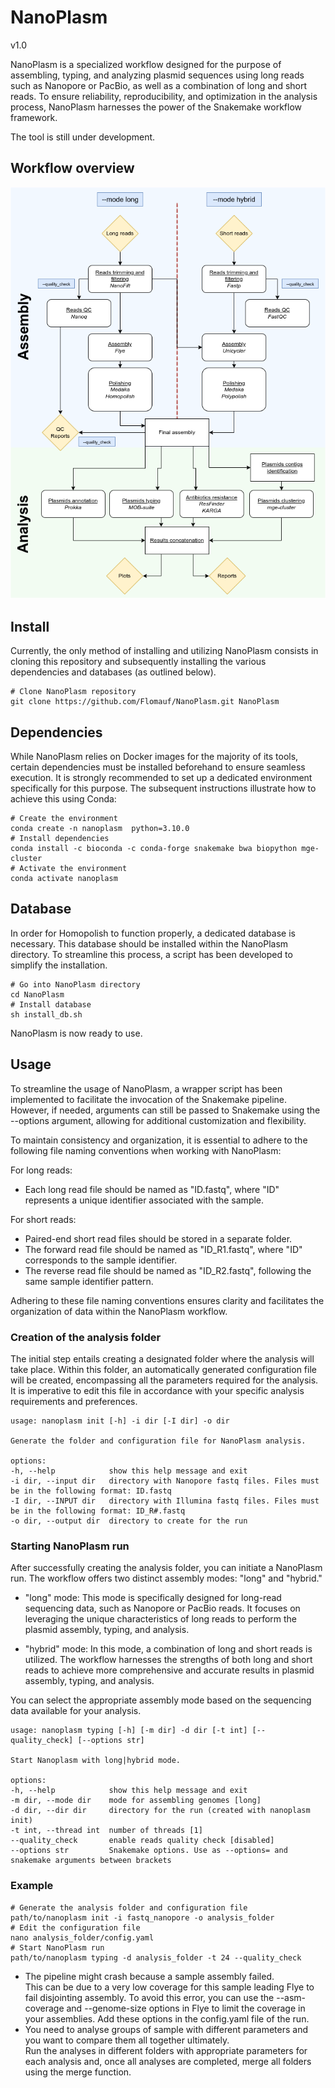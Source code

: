 # NanoPlasm
v1.0  

NanoPlasm is a specialized workflow designed for the purpose of assembling, typing, and analyzing plasmid sequences using long reads such as Nanopore or PacBio, as well as a combination of long and short reads. To ensure reliability, reproducibility, and optimization in the analysis process, NanoPlasm harnesses the power of the Snakemake workflow framework.

The tool is still under development.

## Workflow overview

![Nanoplasm_worflow](./misc/NanoPlasm.png)

## Install

Currently, the only method of installing and utilizing NanoPlasm consists in cloning this repository and subsequently installing the various dependencies and databases (as outlined below).

    # Clone NanoPlasm repository
    git clone https://github.com/Flomauf/NanoPlasm.git NanoPlasm

## Dependencies

While NanoPlasm relies on Docker images for the majority of its tools, certain dependencies must be installed beforehand to ensure seamless execution. It is strongly recommended to set up a dedicated environment specifically for this purpose. The subsequent instructions illustrate how to achieve this using Conda:  

    # Create the environment
    conda create -n nanoplasm  python=3.10.0
    # Install dependencies
    conda install -c bioconda -c conda-forge snakemake bwa biopython mge-cluster
    # Activate the environment
    conda activate nanoplasm

## Database

In order for Homopolish to function properly, a dedicated database is necessary. This database should be installed within the NanoPlasm directory. To streamline this process, a script has been developed to simplify the installation.

    # Go into NanoPlasm directory
    cd NanoPlasm
    # Install database
    sh install_db.sh

NanoPlasm is now ready to use.

## Usage

To streamline the usage of NanoPlasm, a wrapper script has been implemented to facilitate the invocation of the Snakemake pipeline. However, if needed, arguments can still be passed to Snakemake using the --options argument, allowing for additional customization and flexibility.  

To maintain consistency and organization, it is essential to adhere to the following file naming conventions when working with NanoPlasm:

For long reads:
- Each long read file should be named as "ID.fastq", where "ID" represents a unique identifier associated with the sample.

For short reads:
- Paired-end short read files should be stored in a separate folder.
- The forward read file should be named as "ID_R1.fastq", where "ID" corresponds to the sample identifier.
- The reverse read file should be named as "ID_R2.fastq", following the same sample identifier pattern.

Adhering to these file naming conventions ensures clarity and facilitates the organization of data within the NanoPlasm workflow.

### Creation of the analysis folder

The initial step entails creating a designated folder where the analysis will take place. Within this folder, an automatically generated configuration file will be created, encompassing all the parameters required for the analysis. It is imperative to edit this file in accordance with your specific analysis requirements and preferences.

    usage: nanoplasm init [-h] -i dir [-I dir] -o dir

    Generate the folder and configuration file for NanoPlasm analysis.

    options:
    -h, --help            show this help message and exit
    -i dir, --input dir   directory with Nanopore fastq files. Files must be in the following format: ID.fastq
    -I dir, --INPUT dir   directory with Illumina fastq files. Files must be in the following format: ID_R#.fastq
    -o dir, --output dir  directory to create for the run

### Starting NanoPlasm run

After successfully creating the analysis folder, you can initiate a NanoPlasm run. The workflow offers two distinct assembly modes: "long" and "hybrid."

- "long" mode: This mode is specifically designed for long-read sequencing data, such as Nanopore or PacBio reads. It focuses on leveraging the unique characteristics of long reads to perform the plasmid assembly, typing, and analysis.

- "hybrid" mode: In this mode, a combination of long and short reads is utilized. The workflow harnesses the strengths of both long and short reads to achieve more comprehensive and accurate results in plasmid assembly, typing, and analysis.

You can select the appropriate assembly mode based on the sequencing data available for your analysis.

    usage: nanoplasm typing [-h] [-m dir] -d dir [-t int] [--quality_check] [--options str]

    Start Nanoplasm with long|hybrid mode.

    options:
    -h, --help            show this help message and exit
    -m dir, --mode dir    mode for assembling genomes [long]
    -d dir, --dir dir     directory for the run (created with nanoplasm init)
    -t int, --thread int  number of threads [1]
    --quality_check       enable reads quality check [disabled]
    --options str         Snakemake options. Use as --options= and snakemake arguments between brackets

### Example

    # Generate the analysis folder and configuration file
    path/to/nanoplasm init -i fastq_nanopore -o analysis_folder
    # Edit the configuration file
    nano analysis_folder/config.yaml
    # Start NanoPlasm run
    path/to/nanoplasm typing -d analysis_folder -t 24 --quality_check


- The pipeline might crash because a sample assembly failed.  
This can be due to a very low coverage for this sample leading Flye to fail disjointing assembly. To avoid this error, you can use the --asm-coverage and --genome-size options in Flye to limit the coverage in your assemblies. Add these options in the config.yaml file of the run.
- You need to analyse groups of sample with different parameters and you want to compare them all together ultimately.  
Run the analyses in different folders with appropriate parameters for each analysis and, once all analyses are completed, merge all folders using the merge function.